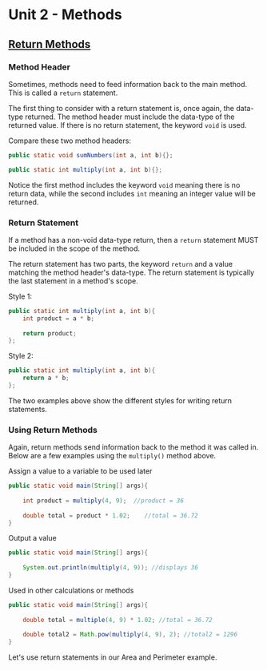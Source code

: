 # Unit 2 - Methods

## <u>Return Methods</u>

### Method Header 
Sometimes, methods need to feed information back to the main method. This is called a `return` statement. 

The first thing to consider with a return statement is, once again, the data-type returned. The method header must include the data-type of the returned value. If there is no return statement, the keyword `void` is used. 

Compare these two method headers: 
```java 
public static void sumNumbers(int a, int b){};

public static int multiply(int a, int b){};
```

Notice the first method includes the keyword `void` meaning there is no return data, while the second includes `int` meaning an integer value will be returned.

### Return Statement

If a method has a non-void data-type return, then a `return` statement MUST be included in the scope of the method.

The return statement has two parts, the keyword `return` and a value matching the method header's data-type. The return statement is typically the last statement in a method's scope.

Style 1:
```java
public static int multiply(int a, int b){
    int product = a * b;
    
    return product;
};
```
Style 2:
```java
public static int multiply(int a, int b){
    return a * b;
};
```

The two examples above show the different styles for writing return statements. 

### Using Return Methods

Again, return methods send information back to the method it was called in. Below are a few examples using the `multiply()` method above.

Assign a value to a variable to be used later
```java
public static void main(String[] args){
    
    int product = multiply(4, 9);  //product = 36
    
    double total = product * 1.02;    //total = 36.72    
}
```
Output a value
```java
public static void main(String[] args){
    
    System.out.println(multiply(4, 9)); //displays 36   
}
```
Used in other calculations or methods
```java
public static void main(String[] args){
    
    double total = multiple(4, 9) * 1.02; //total = 36.72
    
    double total2 = Math.pow(multiply(4, 9), 2); //total2 = 1296    
}
```

Let's use return statements in our Area and Perimeter example.

[sandbox]: ../L2-Methods%20with%20Parameters/src/ParameterExample.java